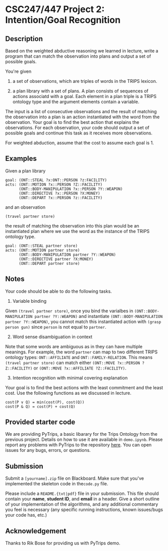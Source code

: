 # CSC247/447 Project 2: Intention/Goal Recognition

## Description

Based on the weighted abductive reasoning we learned in lecture, write a program that can match the observation into plans and output a set of possible goals.

You're given 

1) a set of observations, which are triples of words in the TRIPS lexicon. 

2) a plan library with a set of plans. A plan consists of sequences of actions associatd with a goal. Each element in a plan triple is a TRIPS ontology type and the argument elements contain a variable.

The input is a list of consecutive observations and the result of matching the observation into a plan is an action instantiated with the word from the observation. Your goal is to find the best action that explains the observations. For each observation, your code should output a set of possible goals and continue this task as it receives more observations.

For weighted abduction, assume that the cost to assume each goal is 1.

## Examples

Given a plan library
```
goal: (ONT::STEAL ?x:ONT::PERSON ?z:FACILITY)   
acts: (ONT::MOTION ?x::PERSON ?Z::FACILITY)
      (ONT::BODY-MANIPULATION ?x::PERSON ?Y::WEAPON)
      (ONT::DIRECTIVE ?x::PERSON ?X:MONEY)
      (ONT::DEPART ?x::PERSON ?z::FACILITY)
```
and an observation

```
(travel partner store)
```

the result of matching the observation into this plan would be an instantiated plan where we use the word as the instance of the TRIPS ontology type.

```
goal: (ONT::STEAL partner store)   
acts: (ONT::MOTION partner store)
      (ONT::BODY-MANIPULATION partner ?Y::WEAPON)
      (ONT::DIRECTIVE partner ?X:MONEY)
      (ONT::DEPART partner store)
```

## Notes

Your code should be able to do the following tasks.

1. Variable binding

Given `(travel partner store)`, once you bind the varialbes in `(ONT::BODY-MANIPULATION partner ?Y::WEAPON)` and instantiate `(ONT::BODY-MANIPULATION partner ?Y::WEAPON)`, you cannot match this instantiated action with `(grasp person gun)` since `person` is not equal to `partner`.


2. Word sense disambiguation in context

Note that some words are ambiguous as in they can have multiple meanings. For example, the word `partner` can map to two different TRIPS ontology types: `ONT::AFFILIATE` and `ONT::FAMILY-RELATION`. This means `(travel partner store)` can match either `(ONT::MOVE ?x::PERSON ?Z::FACILITY)` or `(ONT::MOVE ?x::AFFILIATE ?Z::FACILITY)`.


3. Intention recognition with minimal covering explanation

Your goal is to find the best actions with the least commitment and the least cost. Use the following functions as we discussed in lecture.
```
cost(P ∨ Q) = min(cost(P), cost(Q))
cost(P & Q) = cost(P) + cost(Q)
```

## Provided starter code

We are providing PyTrips, a basic libarary for the Trips Ontology from the previous project. Details on how to use it are available in `demo.ipynb`. Please report any problems with PyTrips to the repository [here](https://github.com/mrmechko/pytrips). You can open issues for any bugs, errors, or questions.

## Submission

Submit a `[yourname].zip` file on Blackboard. Make sure that you've implemented the skeleton code in the`code.py` file.

Please include a `README.{txt|pdf}` file in your submission. This file should contain your **name**, **student ID**, and **email** in a header. Give a short outline of your implementation of the algorithms, and any additional commentary you feel is necessary (any specific running instructions, known issues/bugs your code has, etc.)

## Acknowledgement

Thanks to Rik Bose for providing us with PyTrips demo. 
